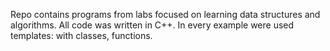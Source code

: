Repo contains programs from labs focused on learning data structures and algorithms. All code was written in C++. In every example were used templates: with classes, functions.
